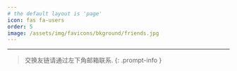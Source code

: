 ```yaml
---
# the default layout is 'page'
icon: fas fa-users
order: 5
image: /assets/img/favicons/bkground/friends.jpg
---
```



---
> 交换友链请通过左下角邮箱联系.
{: .prompt-info }